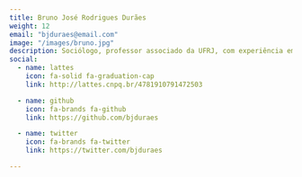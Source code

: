 ```yaml
---
title: Bruno José Rodrigues Durães
weight: 12
email: "bjduraes@email.com"
image: "/images/bruno.jpg"
description: Sociólogo, professor associado da UFRJ, com experiência em temas como trabalho digital, informalidade, teoria marxista e ensino de sociologia. Coordenador de diversos projetos em Humanidades Digitais.
social:
  - name: lattes
    icon: fa-solid fa-graduation-cap
    link: http://lattes.cnpq.br/4781910791472503

  - name: github
    icon: fa-brands fa-github
    link: https://github.com/bjduraes

  - name: twitter
    icon: fa-brands fa-twitter
    link: https://twitter.com/bjduraes

---
```

